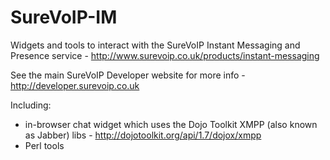 SureVoIP-IM
===========

Widgets and tools to interact with the SureVoIP Instant Messaging and Presence service - http://www.surevoip.co.uk/products/instant-messaging

See the main SureVoIP Developer website for more info - http://developer.surevoip.co.uk

Including:

* in-browser chat widget which uses the Dojo Toolkit XMPP (also known as Jabber) libs - http://dojotoolkit.org/api/1.7/dojox/xmpp
* Perl tools
  
